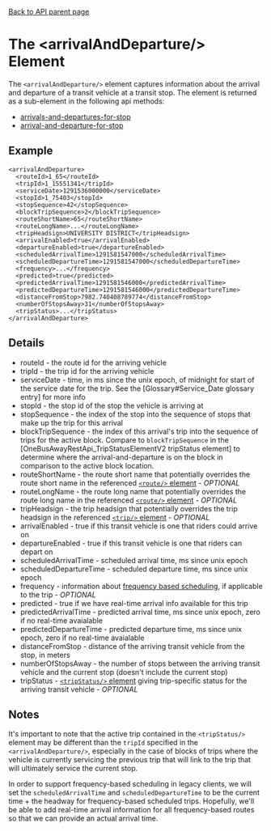 [Back to API parent page](../index.html)

# The &lt;arrivalAndDeparture/&gt; Element

The `<arrivalAndDeparture/>` element captures information about the arrival and departure of a transit vehicle at a transit stop.  The element is returned as a sub-element in the following api methods:

* [arrivals-and-departures-for-stop](../methods/arrivals-and-departures-for-stop.html)
* [arrival-and-departure-for-stop](../methods/arrival-and-departure-for-stop.html)

## Example

    <arrivalAndDeparture>
      <routeId>1_65</routeId>
      <tripId>1_15551341</tripId>
      <serviceDate>1291536000000</serviceDate>
      <stopId>1_75403</stopId>
      <stopSequence>42</stopSequence>
      <blockTripSequence>2</blockTripSequence>
      <routeShortName>65</routeShortName>
      <routeLongName>...</routeLongName>
      <tripHeadsign>UNIVERSITY DISTRICT</tripHeadsign>
      <arrivalEnabled>true</arrivalEnabled>
      <departureEnabled>true</departureEnabled>
      <scheduledArrivalTime>1291581547000</scheduledArrivalTime>
      <scheduledDepartureTime>1291581547000</scheduledDepartureTime>
      <frequency>...</frequency>
      <predicted>true</predicted>
      <predictedArrivalTime>1291581546000</predictedArrivalTime>
      <predictedDepartureTime>1291581546000</predictedDepartureTime>
      <distanceFromStop>7982.740408789774</distanceFromStop>
      <numberOfStopsAway>31</numberOfStopsAway>
      <tripStatus>...</tripStatus>
    </arrivalAndDeparture>

## Details

* routeId - the route id for the arriving vehicle
* tripId - the trip id for the arriving vehicle
* serviceDate - time, in ms since the unix epoch, of midnight for start of the service date for the trip. See the [Glossary#Service_Date glossary entry] for more info
* stopId - the stop id of the stop the vehicle is arriving at
* stopSequence - the index of the stop into the sequence of stops that make up the trip for this arrival
* blockTripSequence - the index of this arrival's trip into the sequence of trips for the active block.  Compare to `blockTripSequence` in the [OneBusAwayRestApi_TripStatusElementV2 tripStatus element] to determine where the arrival-and-departure is on the block in comparison to the active block location.
* routeShortName - the route short name that potentially overrides the route short name in the referenced [`<route/>` element](route.html) - *OPTIONAL*
* routeLongName - the route long name that potentially overrides the route long name in the referenced [`<route/>` element](route.html) - *OPTIONAL*
* tripHeadsign - the trip headsign that potentially overrides the trip headsign in the referenced [`<trip/>` element](trip.html) - *OPTIONAL*
* arrivalEnabled - true if this transit vehicle is one that riders could arrive on
* departureEnabled - true if this transit vehicle is one that riders can depart on
* scheduledArrivalTime - scheduled arrival time, ms since unix epoch
* scheduledDepartureTime - scheduled departure time, ms since unix epoch
* frequency - information about [frequency based scheduling](frequency.html), if applicable to the trip - *OPTIONAL*
* predicted - true if we have real-time arrival info available for this trip
* predictedArrivalTime - predicted arrival time, ms since unix epoch, zero if no real-time avaialable
* predictedDepartureTime - predicted departure time, ms since unix epoch, zero if no real-time avaialable
* distanceFromStop - distance of the arriving transit vehicle from the stop, in meters
* numberOfStopsAway - the number of stops between the arriving transit vehicle and the current stop (doesn't include the current stop)
* tripStatus - [`<tripStatus/>` element](trip-status.html) giving trip-specific status for the arriving transit vehicle - *OPTIONAL*

## Notes

It's important to note that the active trip contained in the `<tripStatus/>` element may be different than the `tripId` specified in the `<arrivalAndDeparture/>`, especially in the case of blocks of trips where the vehicle is currently servicing the previous trip that will link to the trip that will ultimately service the current stop.

In order to support frequency-based scheduling in legacy clients, we will set the `scheduledArrivalTime` and `scheduledDepartureTime` to be the current time + the headway for frequency-based scheduled trips.  Hopefully, we'll be able to add real-time arrival information for all frequency-based routes so that we can provide an actual arrival time.
